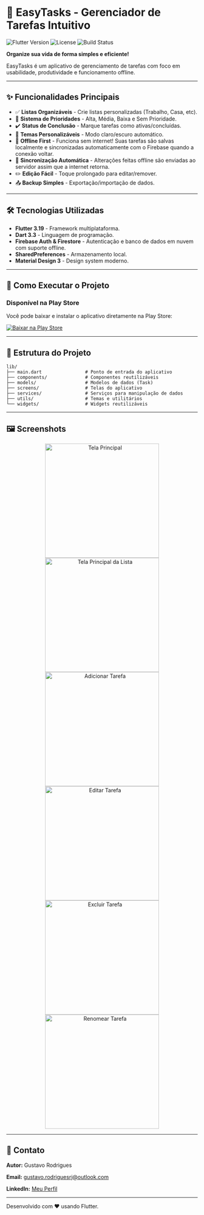 # 📱 EasyTasks - Gerenciador de Tarefas Intuitivo

![Flutter Version](https://img.shields.io/badge/flutter-3.19.5-blue)
![License](https://img.shields.io/badge/license-MIT-green)
![Build Status](https://img.shields.io/badge/build-passing-brightgreen)

**Organize sua vida de forma simples e eficiente!** 

EasyTasks é um aplicativo de gerenciamento de tarefas com foco em usabilidade, produtividade e funcionamento offline.

---

## ✨ Funcionalidades Principais

- ✅ **Listas Organizáveis** - Crie listas personalizadas (Trabalho, Casa, etc).
- 🚨 **Sistema de Prioridades** - Alta, Média, Baixa e Sem Prioridade.
- ✔️ **Status de Conclusão** - Marque tarefas como ativas/concluídas.
- 🎨 **Temas Personalizáveis** - Modo claro/escuro automático.
- 📱 **Offline First** - Funciona sem internet! Suas tarefas são salvas localmente e sincronizadas automaticamente com o Firebase quando a conexão voltar.
- 🔄 **Sincronização Automática** - Alterações feitas offline são enviadas ao servidor assim que a internet retorna.
- ✏️ **Edição Fácil** - Toque prolongado para editar/remover.
- 📤 **Backup Simples** - Exportação/importação de dados.

---

## 🛠️ Tecnologias Utilizadas

- **Flutter 3.19** - Framework multiplataforma.
- **Dart 3.3** - Linguagem de programação.
- **Firebase Auth & Firestore** - Autenticação e banco de dados em nuvem com suporte offline.
- **SharedPreferences** - Armazenamento local.
- **Material Design 3** - Design system moderno.

---

## 🚀 Como Executar o Projeto

### Disponível na Play Store

Você pode baixar e instalar o aplicativo diretamente na Play Store:

[![Baixar na Play Store](https://img.shields.io/badge/Play%20Store-EasyTasks-blue?logo=google-play&style=for-the-badge)](https://play.google.com/store/apps/details?id=com.seuusuario.easytasks)

---

## 📂 Estrutura do Projeto

```plaintext
lib/
├── main.dart                # Ponto de entrada do aplicativo
├── components/              # Componentes reutilizáveis
├── models/                  # Modelos de dados (Task)
├── screens/                 # Telas do aplicativo
├── services/                # Serviços para manipulação de dados
├── utils/                   # Temas e utilitários
└── widgets/                 # Widgets reutilizáveis
```

---

## 🖼️ Screenshots

<p align="center"> 
<img src="screenshots/main1.png" width="300" alt="Tela Principal"> 
<img src="screenshots/main2.png" width="300" alt="Tela Principal da Lista"> 
<img src="screenshots/new_task.png" width="300" alt="Adicionar Tarefa"> 
<img src="screenshots/edit_task.png" width="300" alt="Editar Tarefa"> 
<img src="screenshots/delete_task.png" width="300" alt="Excluir Tarefa"> 
<img src="screenshots/rename_task.png" width="300" alt="Renomear Tarefa"> 
</p>     

---

## 📧 Contato

**Autor:** Gustavo Rodrigues

**Email:** gustavo.rodriguesrj@outlook.com

**LinkedIn:** [Meu Perfil](https://www.linkedin.com/in/gustavo-rodrigues-167264361?utm_source=share&utm_campaign=share_via&utm_content=profile&utm_medium=android_app)

---

Desenvolvido com ❤️ usando Flutter.